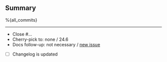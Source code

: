 ## Summary

%{all_commits}

<!--
Reminder:
- Ensure proposed changes are tested in CI
- Ensure docstrings and comments are up to date
- Update changelog if you want a mention in release notes
-->

---

- Close #...
- Cherry-pick to: none / 24.6
- Docs follow-up: not necessary / [new issue](https://git.picodata.io/picodata/picodata/docs/-/issues/new?issuable_template=followup)
- [ ] Changelog is updated

<!--
- Follow-up for !...
- Depends on !...
- See also ...
-->
